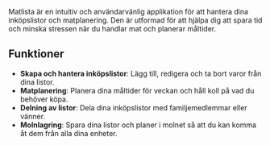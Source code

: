 Matlista är en intuitiv och användarvänlig applikation för att hantera dina inköpslistor och matplanering. Den är utformad för att hjälpa dig att spara tid och minska stressen när du handlar mat och planerar måltider.

## Funktioner

- **Skapa och hantera inköpslistor**: Lägg till, redigera och ta bort varor från dina listor.
- **Matplanering**: Planera dina måltider för veckan och håll koll på vad du behöver köpa.
- **Delning av listor**: Dela dina inköpslistor med familjemedlemmar eller vänner.
- **Molnlagring**: Spara dina listor och planer i molnet så att du kan komma åt dem från alla dina enheter.

 
